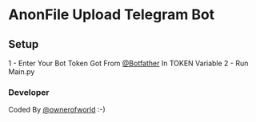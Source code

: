 # AnonFile Upload Telegram Bot

## Setup
1 - Enter Your Bot Token Got From [@Botfather](https://t.me/botfather) In TOKEN Variable
2 - Run Main.py

### Developer
Coded By [@ownerofworld](https://t.me/ownerofworld) :-)
